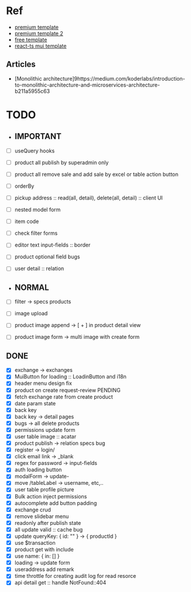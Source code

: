 # Ref
 - [premium template](https://minimals.cc/dashboard/user/new)
 - [premium template 2](https://material-kit-pro-react.devias.io/dashboard)
 - [free template](https://material-kit-react.devias.io/account)
 - [react-ts mui template](https://tokyo-free-white.bloomui.com/components/forms)


## Articles
 - [Monolithic architecture]9https://medium.com/koderlabs/introduction-to-monolithic-architecture-and-microservices-architecture-b211a5955c63


# TODO
 - ## IMPORTANT
 - [ ] useQuery hooks
 - [ ] product all publish by superadmin only
 - [ ] product all remove sale and add sale by excel or table action button

 - [ ] orderBy
 - [ ] pickup address :: read(all, detail), delete(all, detail) :: client UI
 - [ ] nested model form
 - [ ] item code
 - [ ] check filter forms
 - [ ] editor text input-fields :: border

 - [ ] product optional field bugs

 - [ ] user detail :: relation

 - ## NORMAL
 - [ ] filter -> specs products

 - [ ] image upload
 - [ ] product image append -> [ + ] in product detail view
 - [ ] product image form -> multi image with create form

 ## DONE
 - [x] exchange -> exchanges
 - [x] MuiButton for loading :: LoadinButton and i18n 
 - [x] header menu design fix
 - [x] product on create request-review PENDING
 - [x] fetch exchange rate from create product
 - [x] date param state
 - [x] back key
 - [x] back key -> detail pages
 - [x] bugs -> all delete products
 - [x] permissions update form
 - [x] user table image :: acatar
 - [x] product publish -> relation specs bug
 - [x] register -> login/ 
 - [x] click email link -> _blank 
 - [x] regex for password -> input-fields
 - [x] auth loading button
 - [x] modalForm -> update-
 - [x] move /tableLabel -> username, etc,..
 - [x] user table profile picture
 - [x] Bulk action inject permissions
 - [x] autocomplete add button padding
 - [x] exchange crud
 - [x] remove slidebar menu
 - [x] readonly after publish state
 - [x] all update valid :: cache bug
 - [x] update queryKey: { id: "" } -> { productId }
 - [x] use $transaction
 - [x] product get with include
 - [x] use name: { in: [] }
 - [x] loading -> update form
 - [x] useraddress add remark
 - [x] time throttle for creating audit log for read resorce
 - [x] api detail get :: handle NotFound::404
